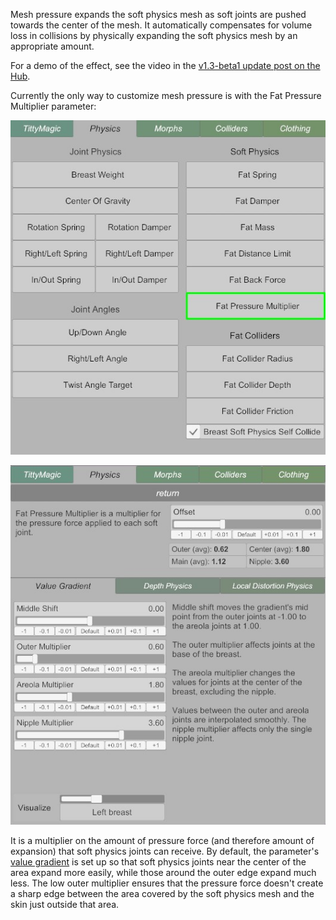 Mesh pressure expands the soft physics mesh as soft joints are pushed towards the center of the mesh. It automatically compensates for volume loss in collisions by physically expanding the soft physics mesh by an appropriate amount.

For a demo of the effect, see the video in the [v1.3-beta1 update post on the Hub](https://hub.virtamate.com/resources/naturalis.33647/update/58270/).

Currently the only way to customize mesh pressure is with the Fat Pressure Multiplier parameter:

![UI_fat_pressure_multiplier_button.jpg](/assets/screens/naturalis/v1_3/UI_fat_pressure_multiplier_button.jpg)

![UI_fat_pressure_multiplier.jpg](/assets/screens/naturalis/v1_3/UI_fat_pressure_multiplier.jpg)

It is a multiplier on the amount of pressure force (and therefore amount of expansion) that soft physics joints can receive. By default, the parameter's [value gradient](../physics_customization/#soft-physics-gradient) is set up so that soft physics joints near the center of the area expand more easily, while those around the outer edge expand much less. The low outer multiplier ensures that the pressure force doesn't create a sharp edge between the area covered by the soft physics mesh and the skin just outside that area.
